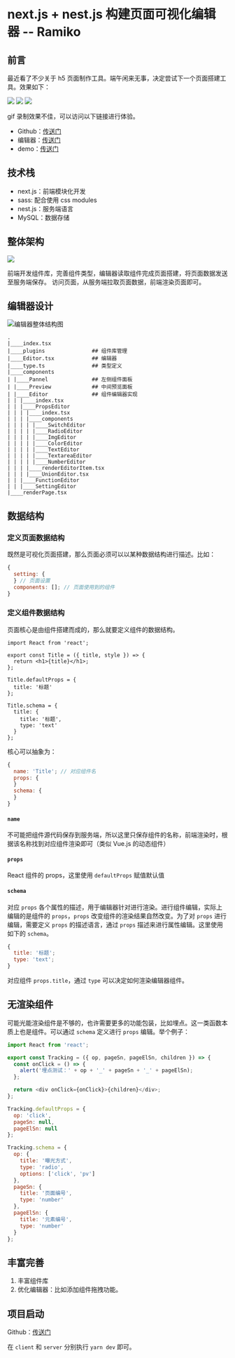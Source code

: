 # next.js + nest.js 构建页面可视化编辑器 -- Ramiko

## 前言

最近看了不少关于 h5 页面制作工具。端午闲来无事，决定尝试下一个页面搭建工具。效果如下：

![](https://wipi.oss-cn-shanghai.aliyuncs.com/2020-06-28/QQ20200628-105408-HD.gif)
![](https://wipi.oss-cn-shanghai.aliyuncs.com/2020-06-27/ramiko-ditor.png)
![](https://wipi.oss-cn-shanghai.aliyuncs.com/2020-06-27/ramiko-page.png)

gif 录制效果不佳，可以访问以下链接进行体验。

- Github：[传送门](https://github.com/fantasticit/ramiko)
- 编辑器：[传送门](https://blog.wipi.tech/ramiko/editor)
- demo：[传送门](https://blog.wipi.tech/ramiko/page/85333d78-ed24-4adf-8d09-b185fddd73fc)

## 技术栈

- next.js：前端模块化开发
- sass: 配合使用 css modules
- nest.js：服务端语言
- MySQL：数据存储

## 整体架构

![](https://wipi.oss-cn-shanghai.aliyuncs.com/2020-06-28/ramiko-jiagou.png)

前端开发组件库，完善组件类型，编辑器读取组件完成页面搭建，将页面数据发送至服务端保存。
访问页面，从服务端拉取页面数据，前端渲染页面即可。

## 编辑器设计

![编辑器整体结构图](https://wipi.oss-cn-shanghai.aliyuncs.com/2020-06-28/ramiko.png)

```shell
.
|____index.tsx
|____plugins               ## 组件库管理
|____Editor.tsx            ## 编辑器
|____type.ts               ## 类型定义
|____components
| |____Pannel              ## 左侧组件面板
| |____Preview             ## 中间预览面板
| |____Editor              ## 组件编辑器实现
| | |____index.tsx
| | |____PropsEditor
| | | |____index.tsx
| | | |____components
| | | | |____SwitchEditor
| | | | |____RadioEditor
| | | | |____ImgEditor
| | | | |____ColorEditor
| | | | |____TextEditor
| | | | |____TextareaEditor
| | | | |____NumberEditor
| | | |____renderEditorItem.tsx
| | | |____UnionEditor.tsx
| | |____FunctionEditor
| | |____SettingEditor
|____renderPage.tsx
```

## 数据结构

### 定义页面数据结构

既然是可视化页面搭建，那么页面必须可以以某种数据结构进行描述。比如：

```js
{
  setting: {
  } // 页面设置
  components: []; // 页面使用到的组件
}
```

### 定义组件数据结构

页面核心是由组件搭建而成的，那么就要定义组件的数据结构。

```tsx
import React from 'react';

export const Title = ({ title, style }) => {
  return <h1>{title}</h1>;
};

Title.defaultProps = {
  title: '标题'
};

Title.schema = {
  title: {
    title: '标题',
    type: 'text'
  }
};
```

核心可以抽象为：

```js
{
  name: 'Title'; // 对应组件名
  props: {
  }
  schema: {
  }
}
```

#### `name`

不可能把组件源代码保存到服务端，所以这里只保存组件的名称，前端渲染时，根据该名称找到对应组件渲染即可（类似 Vue.js 的动态组件）

#### `props`

React 组件的 props，这里使用 `defaultProps` 赋值默认值

#### `schema`

对应 `props` 各个属性的描述，用于编辑器针对进行渲染。进行组件编辑，实际上编辑的是组件的 `props`，`props` 改变组件的渲染结果自然改变。为了对 `props` 进行编辑，需要定义 `props` 的描述语言，通过 `props` 描述来进行属性编辑。这里使用如下的 `schema`。

```js
{
  title: '标题';
  type: 'text';
}
```

对应组件 `props.title`，通过 `type` 可以决定如何渲染编辑器组件。

## 无渲染组件

可能光能渲染组件是不够的，也许需要更多的功能包装，比如埋点。这一类函数本质上也是组件。可以通过 `schema` 定义进行 `props` 编辑。举个例子：

```js
import React from 'react';

export const Tracking = ({ op, pageSn, pageElSn, children }) => {
  const onClick = () => {
    alert('埋点测试：' + op + '_' + pageSn + '_' + pageElSn);
  };

  return <div onClick={onClick}>{children}</div>;
};

Tracking.defaultProps = {
  op: 'click',
  pageSn: null,
  pageElSn: null
};

Tracking.schema = {
  op: {
    title: '曝光方式',
    type: 'radio',
    options: ['click', 'pv']
  },
  pageSn: {
    title: '页面编号',
    type: 'number'
  },
  pageElSn: {
    title: '元素编号',
    type: 'number'
  }
};
```

## 丰富完善

1. 丰富组件库
2. 优化编辑器：比如添加组件拖拽功能。

## 项目启动

Github：[传送门](https://github.com/fantasticit/ramiko)

在 `client` 和 `server` 分别执行 `yarn dev` 即可。

